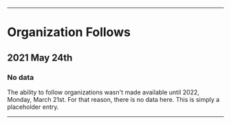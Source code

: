 
***

# Organization Follows

## 2021 May 24th

### No data

The ability to follow organizations wasn't made available until 2022, Monday, March 21st. For that reason, there is no data here. This is simply a placeholder entry.

***
